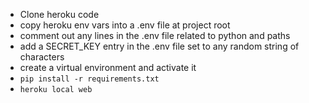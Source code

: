 * Clone heroku code
* copy heroku env vars into a .env file at project root
* comment out any lines in the .env file related to python and paths
* add a SECRET_KEY entry in the .env file set to any random string of characters
* create a virtual environment and activate it
* `pip install -r requirements.txt`
* `heroku local web`
